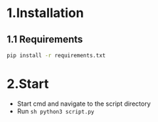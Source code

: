 
<h1>1.Installation</h1>
<h2>1.1 Requirements</h2>

```sh
pip install -r requirements.txt
```

<h1>2.Start</h1>

- Start cmd and navigate to the script directory
- Run ```sh python3 script.py ```
